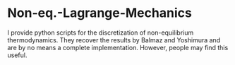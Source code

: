 # Non-eq.-Lagrange-Mechanics
I provide python scripts for the discretization of non-equilibrium thermodynamics. They recover the results by Balmaz and Yoshimura and are by no means a complete implementation. 
However, people may find this useful. 



